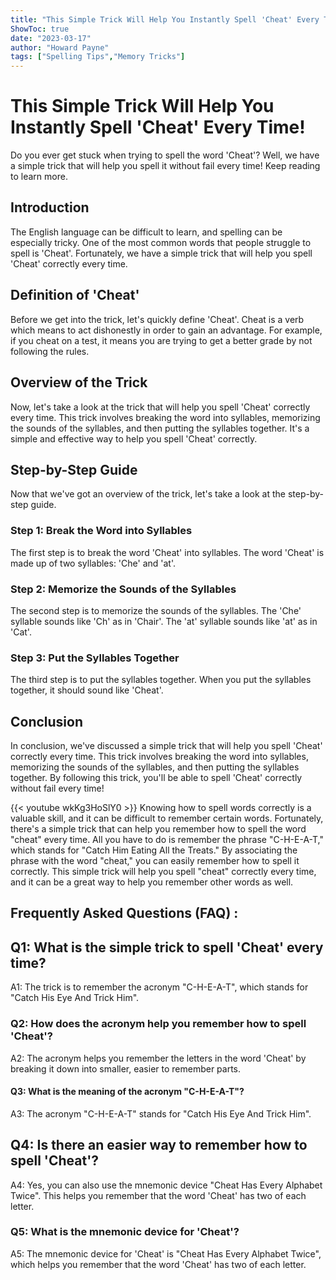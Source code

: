 ```yaml
---
title: "This Simple Trick Will Help You Instantly Spell 'Cheat' Every Time!"
ShowToc: true 
date: "2023-03-17"
author: "Howard Payne" 
tags: ["Spelling Tips","Memory Tricks"]
---
```

# This Simple Trick Will Help You Instantly Spell 'Cheat' Every Time!

Do you ever get stuck when trying to spell the word 'Cheat'? Well, we have a simple trick that will help you spell it without fail every time! Keep reading to learn more.

## Introduction

The English language can be difficult to learn, and spelling can be especially tricky. One of the most common words that people struggle to spell is 'Cheat'. Fortunately, we have a simple trick that will help you spell 'Cheat' correctly every time. 

## Definition of 'Cheat'

Before we get into the trick, let's quickly define 'Cheat'. Cheat is a verb which means to act dishonestly in order to gain an advantage. For example, if you cheat on a test, it means you are trying to get a better grade by not following the rules. 

## Overview of the Trick

Now, let's take a look at the trick that will help you spell 'Cheat' correctly every time. This trick involves breaking the word into syllables, memorizing the sounds of the syllables, and then putting the syllables together. It's a simple and effective way to help you spell 'Cheat' correctly. 

## Step-by-Step Guide

Now that we've got an overview of the trick, let's take a look at the step-by-step guide. 

### Step 1: Break the Word into Syllables

The first step is to break the word 'Cheat' into syllables. The word 'Cheat' is made up of two syllables: 'Che' and 'at'. 

### Step 2: Memorize the Sounds of the Syllables

The second step is to memorize the sounds of the syllables. The 'Che' syllable sounds like 'Ch' as in 'Chair'. The 'at' syllable sounds like 'at' as in 'Cat'. 

### Step 3: Put the Syllables Together

The third step is to put the syllables together. When you put the syllables together, it should sound like 'Cheat'. 

## Conclusion

In conclusion, we've discussed a simple trick that will help you spell 'Cheat' correctly every time. This trick involves breaking the word into syllables, memorizing the sounds of the syllables, and then putting the syllables together. By following this trick, you'll be able to spell 'Cheat' correctly without fail every time!

{{< youtube wkKg3HoSlY0 >}} 
Knowing how to spell words correctly is a valuable skill, and it can be difficult to remember certain words. Fortunately, there's a simple trick that can help you remember how to spell the word "cheat" every time. All you have to do is remember the phrase "C-H-E-A-T," which stands for "Catch Him Eating All the Treats." By associating the phrase with the word "cheat," you can easily remember how to spell it correctly. This simple trick will help you spell "cheat" correctly every time, and it can be a great way to help you remember other words as well.

## Frequently Asked Questions (FAQ) :
<h2>Q1: What is the simple trick to spell 'Cheat' every time?</h2>

A1: The trick is to remember the acronym "C-H-E-A-T", which stands for "Catch His Eye And Trick Him". 

<h3>Q2: How does the acronym help you remember how to spell 'Cheat'?</h3>

A2: The acronym helps you remember the letters in the word 'Cheat' by breaking it down into smaller, easier to remember parts. 

<h4>Q3: What is the meaning of the acronym "C-H-E-A-T"?</h4>

A3: The acronym "C-H-E-A-T" stands for "Catch His Eye And Trick Him". 

<h2>Q4: Is there an easier way to remember how to spell 'Cheat'?</h2>

A4: Yes, you can also use the mnemonic device "Cheat Has Every Alphabet Twice". This helps you remember that the word 'Cheat' has two of each letter. 

<h3>Q5: What is the mnemonic device for 'Cheat'?</h3>

A5: The mnemonic device for 'Cheat' is "Cheat Has Every Alphabet Twice", which helps you remember that the word 'Cheat' has two of each letter.





